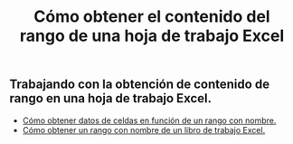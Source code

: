 ﻿---
title: Cómo obtener el contenido del rango de una hoja de trabajo Excel
second_title: Aspose.Cells Cloud Documen
linktitle: Ge
type: docs
url: /es/ranges/get/
keywords: How to get range content from an Excel worksheet
description: Aspose.Cells Cloud REST API admite la obtención de contenido de rango de una hoja de trabajo Excel. El SDK admite varios lenguajes de desarrollo, como Android, C#, Go, Java, NodeJS, Perl, PHP, Python, Ruby y Swift.
weight: 20
kwords: Excel, Office Nube, REST API, Hoja de cálculo, PDF, CSV, Json, Markdown, Cómo obtener el contenido del rango de una hoja de cálculo Excel
---
## Trabajando con la obtención de contenido de rango en una hoja de trabajo Excel.


- [Cómo obtener datos de celdas en función de un rango con nombre.](/cells/es/ranges/get/values/) 
- [Cómo obtener un rango con nombre de un libro de trabajo Excel.](/cells/es/ranges/get/name/) 


